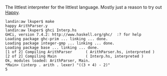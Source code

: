 The littlest interpreter for the littlest language.  Mostly just a reason to try out [Happy].

~~~
landin:aw lkuper$ make
happy ArithParser.y
landin:aw lkuper$ ghci Interp.hs
GHCi, version 7.4.2: http://www.haskell.org/ghc/  :? for help
Loading package ghc-prim ... linking ... done.
Loading package integer-gmp ... linking ... done.
Loading package base ... linking ... done.
[1 of 2] Compiling ArithParser      ( ArithParser.hs, interpreted )
[2 of 2] Compiling Main             ( Interp.hs, interpreted )
Ok, modules loaded: ArithParser, Main.
*Main> (interp . arith . lexer) "((3 + 4) - 2)"
5
~~~

[Happy]: http://www.haskell.org/happy/